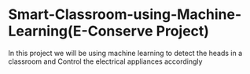 # Smart-Classroom-using-Machine-Learning(E-Conserve Project)
In this project we will be using machine learning to detect the heads in a classroom and Control the electrical appliances accordingly  
